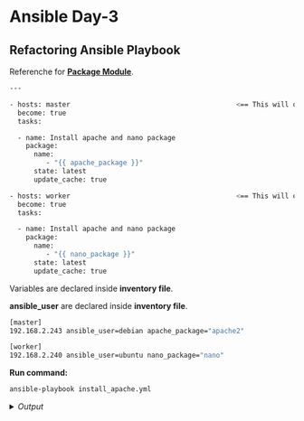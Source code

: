 # Ansible Day-3

## Refactoring Ansible Playbook

Referenche for **[Package Module](https://docs.ansible.com/ansible/latest/collections/ansible/builtin/package_module.html)**.

```bash
---

- hosts: master                                         <== This will only execute for master group/node
  become: true
  tasks:

  - name: Install apache and nano package
    package:
      name:
         - "{{ apache_package }}"
      state: latest
      update_cache: true

- hosts: worker                                         <== This will only execute for worker group/node
  become: true
  tasks:

  - name: Install apache and nano package
    package:
      name:
         - "{{ nano_package }}"
      state: latest
      update_cache: true
```

Variables are declared inside **inventory file**.

**ansible_user** are declared inside **inventory file**.

```bash
[master]
192.168.2.243 ansible_user=debian apache_package="apache2"

[worker]
192.168.2.240 ansible_user=ubuntu nano_package="nano"
```

**Run command:**
```bash
ansible-playbook install_apache.yml
```

<details>
  <summary><i>Output</i></summary>
$${\color{green}Output:}$$

```bash
PLAY [master] **********************************************************************************************************

TASK [Gathering Facts] *************************************************************************************************
ok: [192.168.2.243]

TASK [Install apache and nano package] *********************************************************************************
ok: [192.168.2.243]

PLAY [worker] **********************************************************************************************************

TASK [Gathering Facts] *************************************************************************************************
ok: [192.168.2.240]

TASK [Install apache and nano package] *********************************************************************************
ok: [192.168.2.240]

PLAY RECAP *************************************************************************************************************
192.168.2.240              : ok=2    changed=0    unreachable=0    failed=0    skipped=0    rescued=0    ignored=0
192.168.2.243              : ok=2    changed=0    unreachable=0    failed=0    skipped=0    rescued=0    ignored=0

```
</details>







